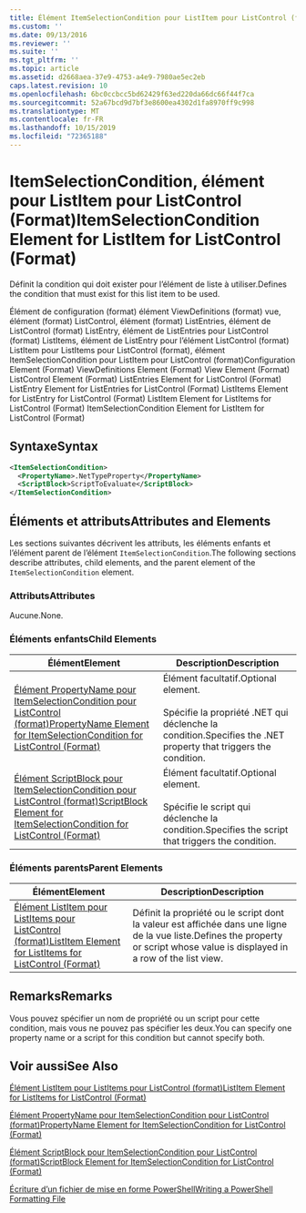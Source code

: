 ```yaml
---
title: Élément ItemSelectionCondition pour ListItem pour ListControl (format) | Microsoft Docs
ms.custom: ''
ms.date: 09/13/2016
ms.reviewer: ''
ms.suite: ''
ms.tgt_pltfrm: ''
ms.topic: article
ms.assetid: d2668aea-37e9-4753-a4e9-7980ae5ec2eb
caps.latest.revision: 10
ms.openlocfilehash: 6bc0ccbcc5bd62429f63ed220da66dc66f44f7ca
ms.sourcegitcommit: 52a67bcd9d7bf3e8600ea4302d1fa8970ff9c998
ms.translationtype: MT
ms.contentlocale: fr-FR
ms.lasthandoff: 10/15/2019
ms.locfileid: "72365188"
---
```

# <a name="itemselectioncondition-element-for-listitem-for-listcontrol-format"></a><span data-ttu-id="53d22-102">ItemSelectionCondition, élément pour ListItem pour ListControl (Format)</span><span class="sxs-lookup"><span data-stu-id="53d22-102">ItemSelectionCondition Element for ListItem for ListControl (Format)</span></span>

<span data-ttu-id="53d22-103">Définit la condition qui doit exister pour l’élément de liste à utiliser.</span><span class="sxs-lookup"><span data-stu-id="53d22-103">Defines the condition that must exist for this list item to be used.</span></span>

<span data-ttu-id="53d22-104">Élément de configuration (format) élément ViewDefinitions (format) vue, élément (format) ListControl, élément (format) ListEntries, élément de ListControl (format) ListEntry, élément de ListEntries pour ListControl (format) ListItems, élément de ListEntry pour l’élément ListControl (format) ListItem pour ListItems pour ListControl (format), élément ItemSelectionCondition pour ListItem pour ListControl (format)</span><span class="sxs-lookup"><span data-stu-id="53d22-104">Configuration Element (Format) ViewDefinitions Element (Format) View Element (Format) ListControl Element (Format) ListEntries Element for ListControl (Format) ListEntry Element for ListEntries for ListControl (Format) ListItems Element for ListEntry for ListControl (Format) ListItem Element for ListItems for ListControl (Format) ItemSelectionCondition Element for ListItem for ListControl (Format)</span></span>

## <a name="syntax"></a><span data-ttu-id="53d22-105">Syntaxe</span><span class="sxs-lookup"><span data-stu-id="53d22-105">Syntax</span></span>

```xml
<ItemSelectionCondition>
  <PropertyName>.NetTypeProperty</PropertyName>
  <ScriptBlock>ScriptToEvaluate</ScriptBlock>
</ItemSelectionCondition>
```

## <a name="attributes-and-elements"></a><span data-ttu-id="53d22-106">Éléments et attributs</span><span class="sxs-lookup"><span data-stu-id="53d22-106">Attributes and Elements</span></span>

<span data-ttu-id="53d22-107">Les sections suivantes décrivent les attributs, les éléments enfants et l’élément parent de l’élément `ItemSelectionCondition`.</span><span class="sxs-lookup"><span data-stu-id="53d22-107">The following sections describe attributes, child elements, and the parent element of the `ItemSelectionCondition` element.</span></span>

### <a name="attributes"></a><span data-ttu-id="53d22-108">Attributs</span><span class="sxs-lookup"><span data-stu-id="53d22-108">Attributes</span></span>

<span data-ttu-id="53d22-109">Aucune.</span><span class="sxs-lookup"><span data-stu-id="53d22-109">None.</span></span>

### <a name="child-elements"></a><span data-ttu-id="53d22-110">Éléments enfants</span><span class="sxs-lookup"><span data-stu-id="53d22-110">Child Elements</span></span>

|<span data-ttu-id="53d22-111">Élément</span><span class="sxs-lookup"><span data-stu-id="53d22-111">Element</span></span>|<span data-ttu-id="53d22-112">Description</span><span class="sxs-lookup"><span data-stu-id="53d22-112">Description</span></span>|
|-------------|-----------------|
|[<span data-ttu-id="53d22-113">Élément PropertyName pour ItemSelectionCondition pour ListControl (format)</span><span class="sxs-lookup"><span data-stu-id="53d22-113">PropertyName Element for ItemSelectionCondition for ListControl (Format)</span></span>](./propertyname-element-for-itemselectioncondition-for-listcontrol-format.md)|<span data-ttu-id="53d22-114">Élément facultatif.</span><span class="sxs-lookup"><span data-stu-id="53d22-114">Optional element.</span></span><br /><br /> <span data-ttu-id="53d22-115">Spécifie la propriété .NET qui déclenche la condition.</span><span class="sxs-lookup"><span data-stu-id="53d22-115">Specifies the .NET property that triggers the condition.</span></span>|
|[<span data-ttu-id="53d22-116">Élément ScriptBlock pour ItemSelectionCondition pour ListControl (format)</span><span class="sxs-lookup"><span data-stu-id="53d22-116">ScriptBlock Element for ItemSelectionCondition for ListControl (Format)</span></span>](./scriptblock-element-for-itemselectioncondition-for-listcontrol-format.md)|<span data-ttu-id="53d22-117">Élément facultatif.</span><span class="sxs-lookup"><span data-stu-id="53d22-117">Optional element.</span></span><br /><br /> <span data-ttu-id="53d22-118">Spécifie le script qui déclenche la condition.</span><span class="sxs-lookup"><span data-stu-id="53d22-118">Specifies the script that triggers the condition.</span></span>|

### <a name="parent-elements"></a><span data-ttu-id="53d22-119">Éléments parents</span><span class="sxs-lookup"><span data-stu-id="53d22-119">Parent Elements</span></span>

|<span data-ttu-id="53d22-120">Élément</span><span class="sxs-lookup"><span data-stu-id="53d22-120">Element</span></span>|<span data-ttu-id="53d22-121">Description</span><span class="sxs-lookup"><span data-stu-id="53d22-121">Description</span></span>|
|-------------|-----------------|
|[<span data-ttu-id="53d22-122">Élément ListItem pour ListItems pour ListControl (format)</span><span class="sxs-lookup"><span data-stu-id="53d22-122">ListItem Element for ListItems for ListControl (Format)</span></span>](./listitem-element-for-listitems-for-listcontrol-format.md)|<span data-ttu-id="53d22-123">Définit la propriété ou le script dont la valeur est affichée dans une ligne de la vue liste.</span><span class="sxs-lookup"><span data-stu-id="53d22-123">Defines the property or script whose value is displayed in a row of the list view.</span></span>|

## <a name="remarks"></a><span data-ttu-id="53d22-124">Remarks</span><span class="sxs-lookup"><span data-stu-id="53d22-124">Remarks</span></span>

<span data-ttu-id="53d22-125">Vous pouvez spécifier un nom de propriété ou un script pour cette condition, mais vous ne pouvez pas spécifier les deux.</span><span class="sxs-lookup"><span data-stu-id="53d22-125">You can specify one property name or a script for this condition but cannot specify both.</span></span>

## <a name="see-also"></a><span data-ttu-id="53d22-126">Voir aussi</span><span class="sxs-lookup"><span data-stu-id="53d22-126">See Also</span></span>

[<span data-ttu-id="53d22-127">Élément ListItem pour ListItems pour ListControl (format)</span><span class="sxs-lookup"><span data-stu-id="53d22-127">ListItem Element for ListItems for ListControl (Format)</span></span>](./listitem-element-for-listitems-for-listcontrol-format.md)

[<span data-ttu-id="53d22-128">Élément PropertyName pour ItemSelectionCondition pour ListControl (format)</span><span class="sxs-lookup"><span data-stu-id="53d22-128">PropertyName Element for ItemSelectionCondition for ListControl (Format)</span></span>](./propertyname-element-for-itemselectioncondition-for-listcontrol-format.md)

[<span data-ttu-id="53d22-129">Élément ScriptBlock pour ItemSelectionCondition pour ListControl (format)</span><span class="sxs-lookup"><span data-stu-id="53d22-129">ScriptBlock Element for ItemSelectionCondition for ListControl (Format)</span></span>](./scriptblock-element-for-itemselectioncondition-for-listcontrol-format.md)

[<span data-ttu-id="53d22-130">Écriture d’un fichier de mise en forme PowerShell</span><span class="sxs-lookup"><span data-stu-id="53d22-130">Writing a PowerShell Formatting File</span></span>](./writing-a-powershell-formatting-file.md)

